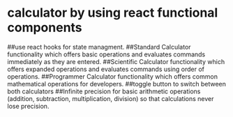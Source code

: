 # calculator by using react functional components
##use react hooks for state managment.
##Standard Calculator functionality which offers basic operations and evaluates commands immediately as they are entered.
##Scientific Calculator functionality which offers expanded operations and evaluates commands using order of operations.
##Programmer Calculator functionality which offers common mathematical operations for developers.
##toggle button to switch between both calculators
##Infinite precision for basic arithmetic operations (addition, subtraction, multiplication, division) so that calculations never lose precision.
